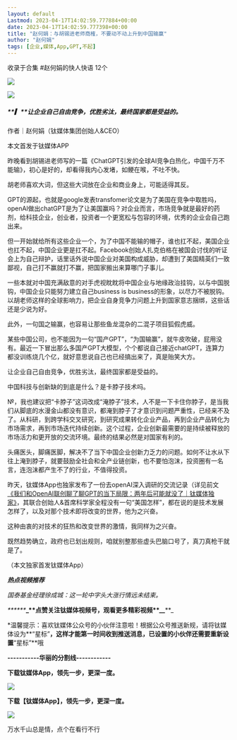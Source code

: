 ```yaml
---
layout: default
Lastmod: 2023-04-17T14:02:59.777884+00:00
date: 2023-04-17T14:02:59.777398+00:00
title: "赵何娟：与胡锡进老师商榷，不要动不动上升到中国输赢"
author: "赵何娟"
tags: [企业,媒体,App,GPT,不起]
---
```


收录于合集 #赵何娟的快人快语 12个

![](https://images.weserv.nl/?url=https%3A//mmbiz.qpic.cn/mmbiz_png/OaFsUa11r0Aibict80r8B3FAPhjUxwC86rcawJTBoHjxJFrWG6Jm122kiaoDB3tkByPC2P32Nib9ZzSOhUI9IoG7Uw/640%3Fwx_fmt%3Dpng%26wxfrom%3D5%26wx_lazy%3D1%26wx_co%3D1)

![](https://images.weserv.nl/?url=https%3A//mmbiz.qpic.cn/mmbiz_jpg/OaFsUa11r0ASK3sNLS6moPGeiaa24gUpu10QKiaicibJgrdHDU3BNS91vLgEtmKFoHPibwfAF0l2vsFk9xaI9mKticQg/640%3Fwx_fmt%3Djpeg)

##### **▎****让企业自己自由竞争，优胜劣汰，最终国家都是受益的。**

作者｜赵何娟（钛媒体集团创始人&CEO）

本文首发于钛媒体APP

昨晚看到胡锡进老师写的一篇《ChatGPT引发的全球AI竞争白热化，中国千万不能输》，初心是好的，却看得我内心发堵，如鲠在喉，不吐不快。

胡老师喜欢大词，但这些大词放在企业和商业身上，可能适得其反。

GPT的源起，也就是google发表transfomer论文是为了美国在竞争中取胜吗，openAI做出chatGPT是为了让美国赢吗？对企业而言，市场竞争就是最好的药剂，给科技企业，创业者，投资者一个更宽松与包容的环境，优秀的企业会自己跑出来。

但一开始就给所有这些企业一个，为了中国不能输的帽子，谁也扛不起，美国企业也扛不起，中国企业更是扛不起。Facebook创始人扎克伯格在被国会讨伐的听证会上为自己辩护，话里话外说中国企业对美国构成威胁，却遭到了美国精英们一致鄙视，自己打不赢就打不赢，把国家搬出来算哪门子事儿。

一些本就对中国充满敌意的对手虎视眈眈将中国企业与地缘政治挂钩，以与中国脱钩，中国企业只能努力建立自己business is business的形象，以尽力不被脱钩。以胡老师这样的全球影响力，把企业自身竞争力问题上升到国家意志捆绑，这些话还是少说为好。

此外，一句国之输赢，也容易让那些鱼龙混杂的二混子项目狐假虎威。

某些中国公司，也不能因为一句“国产GPT”，“为国输赢”，就牛皮吹破，屁用没有。最近一下冒出那么多国产GPT大模型，个个都说自己接近chatGPT，连算力都没训练烧几个亿，就好意思说自己也已经搞出来了，真是贻笑大方。

让企业自己自由竞争，优胜劣汰，最终国家都是受益的。

中国科技与创新缺的到底是什么？是卡脖子技术吗。

№，我也建议把“卡脖子”这词改成“淹脖子”技术，人不是一下卡住你脖子，是当我们从脚底的水漫金山都没有意识，都淹到脖子了才意识到问题严重性，已经来不及了。从科研，到跨学科交叉研究，到研究成果转化企业产品，再到企业产品转化为市场需求，再到市场迭代持续创新。这个过程，企业创新最需要的是持续被释放的市场活力和更开放的交流环境。最终的结果必然是对国家有利的。

头痛医头，脚痛医脚，解决不了当下中国企业创新力乏力的问题。如何不让水从下往上淹到脖子，就要鼓励全社会和全产业链创新，也不要怕泡沫，投资圈有一名言，连泡沫都产生不了的行业，不值得投资。

昨天，钛媒体App也独家发布了一份去openAI深入调研的交流记录（详见前文[《我们和OpenAI联创聊了聊GPT的当下局限：两年后可能就没了｜钛媒体独家》](http://mp.weixin.qq.com/s?__biz=MjM5ODIzNTc2MA==&mid=2660971659&idx=1&sn=101fd0d5f1b3bede4360ba143ea4fe89&chksm=bda24f948ad5c682a3e9d10b66330b2551a2dd37cd93f685c81c7a20c4a9a64c6b963022fe25&scene=21#wechat_redirect)，其联合创始人&首席科学家全程没有一句“美国怎样”，都在说的是技术发展怎样了，以及对那个技术即将改变的世界，他为之兴奋。

这种由衷的对技术的狂热和改变世界的激情，我同样为之兴奋。

既然趋势确立，政府也已划出规则，咱就别整那些虚头巴脑口号了，真刀真枪干就是了。

（本文独家首发钛媒体App）

_**热点视频推荐**_

_国泰基金经理徐成城：这一轮中字头大涨行情远未结束。_

_******_******_**点赞关注****钛媒体****视频号，观看更多精彩视频**_******_******_

\*温馨提示：喜欢钛媒体公众号的小伙伴注意啦！根据公众号推送新规，请将钛媒体设为**“星标”**，这样才能第一时间收到推送消息，已设置的小伙伴还需要重新设置**“星标”**哦

****\-----------华丽的分割线------------****

****下载钛媒体App，领先一步，更深一度。****

![](https://images.weserv.nl/?url=https%3A//mmbiz.qpic.cn/mmbiz_jpg/OaFsUa11r0COvqeQ7hmARxtgAKPfsF4HYZSKT5j5SVQCehhpFUXjeu0YHhq3zrq7zK895s6NCk7icgDIAQ5YDJw/640%3Fwx_fmt%3Djpeg)

********下载【****************钛媒体App****************】，领先一步，更深一度。********

![](https://images.weserv.nl/?url=https%3A//mmbiz.qpic.cn/mmbiz_png/OaFsUa11r0CGmL1XEviaVKCfnFicdkIeYvmJckbdGCpMiaZZsEC3jHwsbB1OycY3o19GIpSnia1lh0iahBAcDoj8A4g/640%3Fwx_fmt%3Dpng%26wxfrom%3D5%26wx_lazy%3D1%26wx_co%3D1)

万水千山总是情，点个在看行不行

